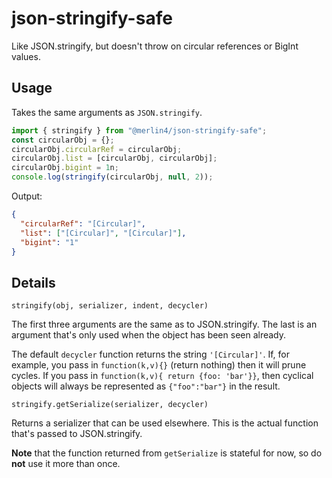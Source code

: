 # json-stringify-safe

Like JSON.stringify, but doesn't throw on circular references or BigInt values.

## Usage

Takes the same arguments as `JSON.stringify`.

```javascript
import { stringify } from "@merlin4/json-stringify-safe";
const circularObj = {};
circularObj.circularRef = circularObj;
circularObj.list = [circularObj, circularObj];
circularObj.bigint = 1n;
console.log(stringify(circularObj, null, 2));
```

Output:

```json
{
  "circularRef": "[Circular]",
  "list": ["[Circular]", "[Circular]"],
  "bigint": "1"
}
```

## Details

```
stringify(obj, serializer, indent, decycler)
```

The first three arguments are the same as to JSON.stringify. The last
is an argument that's only used when the object has been seen already.

The default `decycler` function returns the string `'[Circular]'`.
If, for example, you pass in `function(k,v){}` (return nothing) then it
will prune cycles. If you pass in `function(k,v){ return {foo: 'bar'}}`,
then cyclical objects will always be represented as `{"foo":"bar"}` in
the result.

```
stringify.getSerialize(serializer, decycler)
```

Returns a serializer that can be used elsewhere. This is the actual
function that's passed to JSON.stringify.

**Note** that the function returned from `getSerialize` is stateful for now, so
do **not** use it more than once.
